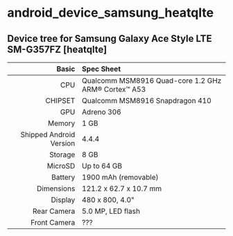 # android_device_samsung_heatqlte

## Device tree for Samsung Galaxy Ace Style LTE SM-G357FZ [heatqlte]

Basic   | Spec Sheet
-------:|:-------------------------
CPU     | Qualcomm MSM8916 Quad-core 1.2 GHz ARM® Cortex™ A53
CHIPSET | Qualcomm MSM8916 Snapdragon 410
GPU     | Adreno 306
Memory  | 1 GB
Shipped Android Version | 4.4.4
Storage | 8 GB
MicroSD | Up to 64 GB
Battery | 1900 mAh (removable)
Dimensions | 121.2 x 62.7 x 10.7 mm
Display | 480 x 800, 4.0"
Rear Camera  | 5.0 MP, LED flash
Front Camera | ???